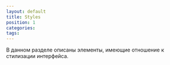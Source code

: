 ```yaml
---
layout: default
title: Styles
position: 1
categories: 
tags: 
---
```


В данном разделе описаны элементы, имеющие отношение к стилизации интерфейса.

   



 

 

